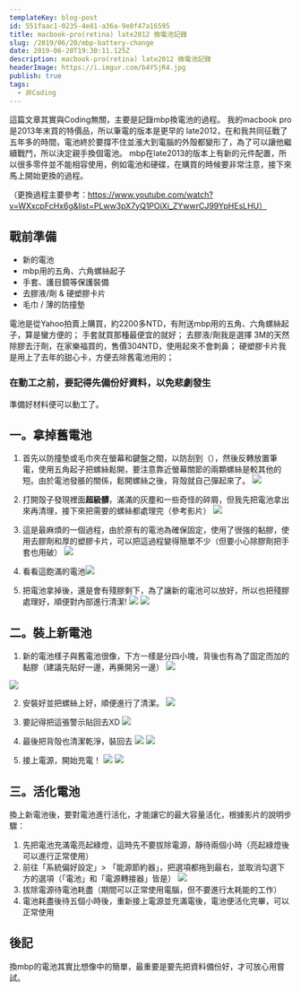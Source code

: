 ```yaml
---
templateKey: blog-post
id: 551faac1-0235-4e81-a36a-9e0f47a16595
title: macbook-pro(retina) late2012 換電池記錄
slug: /2019/06/20/mbp-battery-change
date: 2019-06-20T19:30:11.125Z
description: macbook-pro(retina) late2012 換電池記錄
headerImage: https://i.imgur.com/b4YSjR4.jpg
publish: true
tags:
  - 非Coding
---
```


這篇文章其實與Coding無關，主要是記錄mbp換電池的過程。
我的macbook pro是2013年末買的特價品，所以筆電的版本是更早的 late2012，在和我共同征戰了五年多的時間，電池終於要撐不住並漲大到電腦的外殻都變形了，為了可以讓他繼續戰鬥，所以決定親手換個電池。
mbp在late2013的版本上有新的元件配置，所以很多零件並不能相容使用，例如電池和硬碟，在購買的時候要非常注意，接下來馬上開始更換的過程。

（更換過程主要參考：https://www.youtube.com/watch?v=WXxcpFcHx6g&list=PLww3pX7yQ1POiXi_ZYwwrCJ99YpHEsLHU）

## 戰前準備
- 新的電池
- mbp用的五角、六角螺絲起子
- 手套、護目鏡等保護裝備
- 去膠液/劑 & 硬塑膠卡片
- 毛巾 / 薄的防撞墊

電池是從Yahoo拍賣上購買，約2200多NTD，有附送mbp用的五角、六角螺絲起子，算是蠻方便的；
手套就買那種最便宜的就好；
去膠液/劑我是選擇 3M的天然除膠去汙劑，在家樂福買的，售價304NTD，使用起來不會刺鼻；
硬塑膠卡片我是用上了去年的甜心卡，方便去除舊電池用的；

### **在動工之前，要記得先備份好資料，以免悲劇發生**

準備好材料便可以動工了。

## 一。拿掉舊電池
1. 首先以防撞墊或毛巾夾在螢幕和鍵盤之間，以防刮到（），然後反轉放置筆電，使用五角起子把螺絲鬆開，要注意靠近螢幕關節的兩顆螺絲是較其他的短。由於電池發脹的關係，鬆開螺絲之後，背殻就自己彈起來了。
![](https://i.imgur.com/D4vSsvZ.jpg)

2. 打開殻子發現裡面**超級髒**，滿滿的灰塵和一些奇怪的碎屑，但我先把電池拿出來再清理，接下來把需要的螺絲都處理完（參考影片）
![](https://i.imgur.com/t0k1mt7.jpg)

3. 這是最麻煩的一個過程，由於原有的電池為確保固定，使用了很強的黏膠，使用去膠劑和厚的塑膠卡片，可以把這過程變得簡單不少（但要小心除膠劑把手套也用破）
![](https://i.imgur.com/ZaZc4pa.jpg)

4. 看看這飽滿的電池![](https://i.imgur.com/5YpOlyL.jpg)

5. 把電池拿掉後，還是會有殘膠剩下，為了讓新的電池可以放好，所以也把殘膠處理好，順便對內部進行清潔!
![](https://i.imgur.com/YwsUB8F.jpg)
![](https://i.imgur.com/ybgiM4O.jpg)


## 二。裝上新電池
1. 新的電池樣子與舊電池很像，下方一樣是分四小塊，背後也有為了固定而加的黏膠（建議先貼好一邊，再撕開另一邊）
![](https://i.imgur.com/97dKhwD.jpg)

![](https://i.imgur.com/CZ6kM4G.jpg)

2. 安裝好並把螺絲上好，順便進行了清潔。
![](https://i.imgur.com/Hmpo8wU.jpg)

3. 要記得把這張警示貼回去XD
![](https://i.imgur.com/Hmpo8wU.jpg)

4. 最後把背殻也清潔乾淨，裝回去
![](https://i.imgur.com/xCFzwtH.jpg)
![](https://i.imgur.com/B21EEZG.jpg)

5. 接上電源，開始充電！
![](https://i.imgur.com/KVTbtQI.jpg)
![](https://i.imgur.com/KPh98g2.jpg)

## 三。活化電池
換上新電池後，要對電池進行活化，才能讓它的最大容量活化，根據影片的說明步驟：
1. 先把電池充滿電亮起綠燈，這時先不要拔除電源，靜待兩個小時（亮起綠燈後可以進行正常使用）
2. 前往「系統偏好設定」> 「能源節約器」，把選項都拖到最右，並取消勾選下方的選項（「電池」和「電源轉接器」皆是）
![](https://i.imgur.com/jtlDX6J.png)
3. 拔除電源待電池耗盡（期間可以正常使用電腦，但不要進行太耗能的工作）
4. 電池耗盡後待五個小時後，重新接上電源並充滿電後，電池便活化完畢，可以正常使用

## 後記
換mbp的電池其實比想像中的簡單，最重要是要先把資料備份好，才可放心用嘗試。

